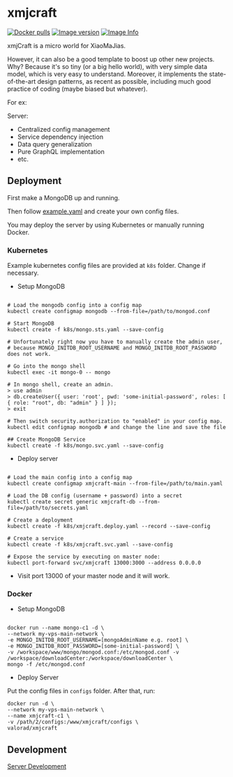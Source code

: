 # xmjcraft

[![Docker pulls](https://img.shields.io/docker/pulls/valorad/xmjcraft.svg?style=flat-square)](https://hub.docker.com/r/valorad/xmjcraft/)
[![Image version](https://images.microbadger.com/badges/version/valorad/xmjcraft.svg)](https://microbadger.com/images/valorad/xmjcraft "xmjcraft Version")
[![Image Info](https://images.microbadger.com/badges/image/valorad/xmjcraft.svg)](https://microbadger.com/images/valorad/xmjcraft "xmjcraft Image")

xmjCraft is a micro world for XiaoMaJias.

However, it can also be a good template to boost up other new projects. Why? Because it's so tiny (or a big hello world), with very simple data model, which is very easy to understand. Moreover, it implements the state-of-the-art design patterns, as recent as possible, including much good practice of coding (maybe biased but whatever).

For ex:

Server:
- Centralized config management
- Service dependency injection
- Data query generalization
- Pure GraphQL implementation
- etc.

## Deployment

First make a MongoDB up and running. 

Then follow [example.yaml](./server/src/configs/example.yaml) and create your own config files.

You may deploy the server by using Kubernetes or manually running Docker.

### Kubernetes

Example kubernetes config files are provided at `k8s` folder. Change if necessary.

  - Setup MongoDB

  ``` shell

  # Load the mongodb config into a config map
  kubectl create configmap mongodb --from-file=/path/to/mongod.conf

  # Start MongoDB
  kubectl create -f k8s/mongo.sts.yaml --save-config

  # Unfortunately right now you have to manually create the admin user,
  # because MONGO_INITDB_ROOT_USERNAME and MONGO_INITDB_ROOT_PASSWORD does not work.

  # Go into the mongo shell
  kubectl exec -it mongo-0 -- mongo

  # In mongo shell, create an admin.
  > use admin
  > db.createUser({ user: 'root', pwd: 'some-initial-password', roles: [ { role: "root", db: "admin" } ] });
  > exit

  # Then switch security.authorization to "enabled" in your config map.
  kubectl edit configmap mongodb # and change the line and save the file

  ## Create MongoDB Service
  kubectl create -f k8s/mongo.svc.yaml --save-config

  ```
  - Deploy server

  ``` shell

  # Load the main config into a config map
  kubectl create configmap xmjcraft-main --from-file=/path/to/main.yaml

  # Load the DB config (username + password) into a secret
  kubectl create secret generic xmjcraft-db --from-file=/path/to/secrets.yaml

  # Create a deployment
  kubectl create -f k8s/xmjcraft.deploy.yaml --record --save-config

  # Create a service
  kubectl create -f k8s/xmjcraft.svc.yaml --save-config

  # Expose the service by executing on master node:
  kubectl port-forward svc/xmjcraft 13000:3000 --address 0.0.0.0

  ```

  - Visit port 13000 of your master node and it will work.

### Docker

- Setup MongoDB

``` shell

docker run --name mongo-c1 -d \
--network my-vps-main-network \
-e MONGO_INITDB_ROOT_USERNAME=[mongoAdminName e.g. root] \
-e MONGO_INITDB_ROOT_PASSWORD=[some-initial-password] \
-v /workspace/www/mongo/mongod.conf:/etc/mongod.conf -v /workspace/downloadCenter:/workspace/downloadCenter \
mongo -f /etc/mongod.conf

```

- Deploy Server

Put the config files in `configs` folder. After that, run:

``` shell
docker run -d \
--network my-vps-main-network \
--name xmjcraft-c1 \
-v /path/2/configs:/www/xmjcraft/configs \
valorad/xmjcraft
```

## Development
[Server Development](./server/README.md##Development)